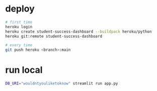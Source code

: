 # deploy

```bash
# first time
heroku login
heroku create student-success-dashboard --buildpack heroku/python
heroku git:remote student-success-dashboard

# every time
git push heroku <branch>:main
```

# run local

```bash
DB_URI="wouldntyouliketoknow" streamlit run app.py
```
